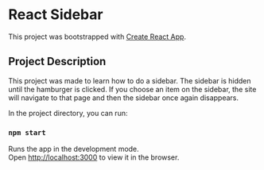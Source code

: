 # React Sidebar

This project was bootstrapped with [Create React App](https://github.com/facebook/create-react-app).

## Project Description

This project was made to learn how to do a sidebar. The sidebar is hidden until the hamburger is clicked. If you choose an item on the sidebar, the site will navigate to that page and then the sidebar once again disappears.

In the project directory, you can run:

### `npm start`

Runs the app in the development mode.\
Open [http://localhost:3000](http://localhost:3000) to view it in the browser.
